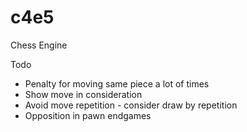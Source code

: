 # c4e5
Chess Engine


Todo
* Penalty for moving same piece a lot of times
* Show move in consideration
* Avoid move repetition - consider draw by repetition
* Opposition in pawn endgames

